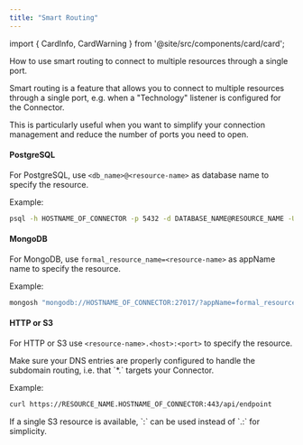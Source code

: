 ```yaml
---
title: "Smart Routing"
---
```


import { CardInfo, CardWarning } from '@site/src/components/card/card';

<span className="page-description">How to use smart routing to connect to multiple resources through a single port.</span>

Smart routing is a feature that allows you to connect to multiple resources through a single port, e.g. when a "Technology" listener is configured for the Connector.

This is particularly useful when you want to simplify your connection management and reduce the number of ports you need to open.

#### PostgreSQL

For PostgreSQL, use `<db_name>@<resource-name>` as database name to specify the resource.

Example:

```bash
psql -h HOSTNAME_OF_CONNECTOR -p 5432 -d DATABASE_NAME@RESOURCE_NAME -U idp:formal:human:john@joinformal.com
```

#### MongoDB

For MongoDB, use `formal_resource_name=<resource-name>` as appName name to specify the resource.

Example:

```bash
mongosh "mongodb://HOSTNAME_OF_CONNECTOR:27017/?appName=formal_resource_name=RESOURCE_NAME"
```

#### HTTP or S3

For HTTP or S3 use `<resource-name>.<host>:<port>` to specify the resource.

<CardWarning>
Make sure your DNS entries are properly configured to handle the subdomain routing, i.e. that `*.<host>` targets your Connector.
</CardWarning>

Example:

```bash
curl https://RESOURCE_NAME.HOSTNAME_OF_CONNECTOR:443/api/endpoint
```

<CardInfo>
If a single S3 resource is available, `<host>:<port>` can be used instead of `<resource-name>.<host>:<port>` for simplicity.
</CardInfo>
